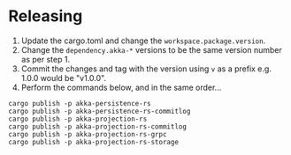 Releasing
===

1. Update the cargo.toml and change the `workspace.package.version`.
2. Change the `dependency.akka-*` versions to be the same version number as per step 1.
3. Commit the changes and tag with the version using `v` as a prefix e.g. 1.0.0 would be "v1.0.0".
4. Perform the commands below, and in the same order...

```
cargo publish -p akka-persistence-rs
cargo publish -p akka-persistence-rs-commitlog
cargo publish -p akka-projection-rs
cargo publish -p akka-projection-rs-commitlog
cargo publish -p akka-projection-rs-grpc
cargo publish -p akka-projection-rs-storage
```